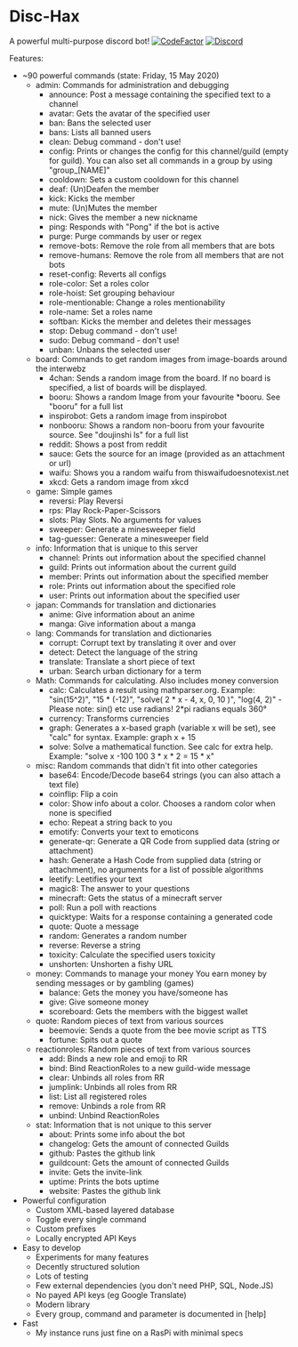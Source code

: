 # Disc-Hax
A powerful multi-purpose discord bot!
[![CodeFactor](https://www.codefactor.io/repository/github/jfronny/disc-hax/badge)](https://www.codefactor.io/repository/github/jfronny/disc-hax)
[![Discord](https://img.shields.io/discord/466965965658128384?label=Discord)](https://discord.gg/UjhHBqt)

Features:
- ~90 powerful commands (state: Friday, 15 May 2020)
  - admin: Commands for administration and debugging
    - announce: Post a message containing the specified text to a channel
    - avatar: Gets the avatar of the specified user
    - ban: Bans the selected user
    - bans: Lists all banned users
    - clean: Debug command - don't use!
    - config: Prints or changes the config for this channel/guild (empty for guild). You can also set all commands in a group by using "group_[NAME]"
    - cooldown: Sets a custom cooldown for this channel
    - deaf: (Un)Deafen the member
    - kick: Kicks the member
    - mute: (Un)Mutes the member
    - nick: Gives the member a new nickname
    - ping: Responds with "Pong" if the bot is active
    - purge: Purge commands by user or regex
    - remove-bots: Remove the role from all members that are bots
    - remove-humans: Remove the role from all members that are not bots
    - reset-config: Reverts all configs
    - role-color: Set a roles color
    - role-hoist: Set grouping behaviour
    - role-mentionable: Change a roles mentionability
    - role-name: Set a roles name
    - softban: Kicks the member and deletes their messages
    - stop: Debug command - don't use!
    - sudo: Debug command - don't use!
    - unban: Unbans the selected user
  - board: Commands to get random images from image-boards around the interwebz
    - 4chan: Sends a random image from the board. If no board is specified, a list of boards will be displayed.
    - booru: Shows a random Image from your favourite *booru. See "booru" for a full list
    - inspirobot: Gets a random image from inspirobot
    - nonbooru: Shows a random non-booru from your favourite source. See "doujinshi ls" for a full list
    - reddit: Shows a post from reddit
    - sauce: Gets the source for an image (provided as an attachment or url)
    - waifu: Shows you a random waifu from thiswaifudoesnotexist.net
    - xkcd: Gets a random image from xkcd
  - game: Simple games
    - reversi: Play Reversi
    - rps: Play Rock-Paper-Scissors
    - slots: Play Slots. No arguments for values
    - sweeper: Generate a minesweeper field
    - tag-guesser: Generate a minesweeper field
  - info: Information that is unique to this server
    - channel: Prints out information about the specified channel
    - guild: Prints out information about the current guild
    - member: Prints out information about the specified member
    - role: Prints out information about the specified role
    - user: Prints out information about the specified user
  - japan: Commands for translation and dictionaries
    - anime: Give information about an anime
    - manga: Give information about a manga
  - lang: Commands for translation and dictionaries
    - corrupt: Corrupt text by translating it over and over
    - detect: Detect the language of the string
    - translate: Translate a short piece of text
    - urban: Search urban dictionary for a term
  - Math: Commands for calculating. Also includes money conversion
    - calc: Calculates a result using mathparser.org. Example: "sin(15^2)", "15 * (-12)", "solve( 2 * x - 4, x, 0, 10 )", "log(4, 2)" - Please note: sin() etc use radians! 2*pi radians equals 360°
    - currency: Transforms currencies
    - graph: Generates a x-based graph (variable x will be set), see "calc" for syntax. Example: graph x + 15
    - solve: Solve a mathematical function. See calc for extra help. Example: "solve x -100 100 3 * x * 2 = 15 * x"
  - misc: Random commands that didn't fit into other categories
    - base64: Encode/Decode base64 strings (you can also attach a text file)
    - coinflip: Flip a coin
    - color: Show info about a color. Chooses a random color when none is specified
    - echo: Repeat a string back to you
    - emotify: Converts your text to emoticons
    - generate-qr: Generate a QR Code from supplied data (string or attachment)
    - hash: Generate a Hash Code from supplied data (string or attachment), no arguments for a list of possible algorithms
    - leetify: Leetifies your text
    - magic8: The answer to your questions
    - minecraft: Gets the status of a minecraft server
    - poll: Run a poll with reactions
    - quicktype: Waits for a response containing a generated code
    - quote: Quote a message
    - random: Generates a random number
    - reverse: Reverse a string
    - toxicity: Calculate the specified users toxicity
    - unshorten: Unshorten a fishy URL
  - money: Commands to manage your money
You earn money by sending messages or by gambling (games)
    - balance: Gets the money you have/someone has
    - give: Give someone money
    - scoreboard: Gets the members with the biggest wallet
  - quote: Random pieces of text from various sources
    - beemovie: Sends a quote from the bee movie script as TTS
    - fortune: Spits out a quote
  - reactionroles: Random pieces of text from various sources
    - add: Binds a new role and emoji to RR
    - bind: Bind ReactionRoles to a new guild-wide message
    - clear: Unbinds all roles from RR
    - jumplink: Unbinds all roles from RR
    - list: List all registered roles
    - remove: Unbinds a role from RR
    - unbind: Unbind ReactionRoles
  - stat: Information that is not unique to this server
    - about: Prints some info about the bot
    - changelog: Gets the amount of connected Guilds
    - github: Pastes the github link
    - guildcount: Gets the amount of connected Guilds
    - invite: Gets the invite-link
    - uptime: Prints the bots uptime
    - website: Pastes the github link
- Powerful configuration
  - Custom XML-based layered database
  - Toggle every single command
  - Custom prefixes
  - Locally encrypted API Keys
- Easy to develop
  - Experiments for many features
  - Decently structured solution
  - Lots of testing
  - Few external dependencies (you don't need PHP, SQL, Node.JS)
  - No payed API keys (eg Google Translate)
  - Modern library
  - Every group, command and parameter is documented in [help]
- Fast
  - My instance runs just fine on a RasPi with minimal specs
